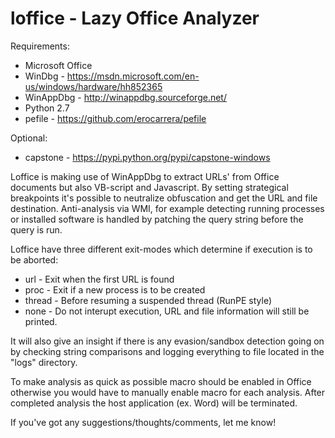 # loffice - Lazy Office Analyzer

Requirements:
- Microsoft Office
- WinDbg - https://msdn.microsoft.com/en-us/windows/hardware/hh852365
- WinAppDbg - http://winappdbg.sourceforge.net/
- Python 2.7 
- pefile - https://github.com/erocarrera/pefile

Optional:
- capstone - https://pypi.python.org/pypi/capstone-windows

Loffice is making use of WinAppDbg to extract URLs' from Office documents but also VB-script and Javascript. By setting strategical breakpoints it's possible to neutralize obfuscation and get the URL and file destination.
Anti-analysis via WMI, for example detecting running processes or installed software is handled by patching the query string before the query is run.

Loffice have three different exit-modes which determine if execution is to be aborted:
- url - Exit when the first URL is found
- proc - Exit if a new process is to be created
- thread - Before resuming a suspended thread (RunPE style)
- none - Do not interupt execution, URL and file information will still be printed.
 
It will also give an insight if there is any evasion/sandbox detection going on by checking string comparisons and logging everything to file located in the "logs" directory.

To make analysis as quick as possible macro should be enabled in Office otherwise you would have to manually enable macro for each analysis. After completed analysis the host application (ex. Word) will be terminated.

If you've got any suggestions/thoughts/comments, let me know!

